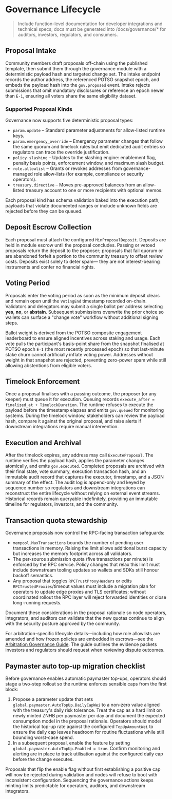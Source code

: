# Governance Lifecycle

> Include function-level documentation for developer integrations and technical specs; docs must be generated into /docs/governance/* for auditors, investors, regulators, and consumers.

## Proposal Intake

Community members draft proposals off-chain using the published template, then
submit them through the governance module with a deterministic payload hash and
targeted change set. The intake endpoint records the author address, the
referenced POTSO snapshot epoch, and embeds the payload hash into the
`gov.proposed` event. Intake rejects submissions that omit mandatory disclosures
or reference an epoch newer than `E-1`, ensuring all voters share the same
eligibility dataset.

### Supported Proposal Kinds

Governance now supports five deterministic proposal types:

* `param.update` – Standard parameter adjustments for allow-listed runtime keys.
* `param.emergency_override` – Emergency parameter changes that follow the
  same quorum and timelock rules but emit dedicated audit entries so regulators
  can trace the override justification.
* `policy.slashing` – Updates to the slashing engine: enablement flag, penalty
  basis points, enforcement window, and maximum slash budget.
* `role.allowlist` – Grants or revokes addresses from governance-managed role
  allow-lists (for example, compliance or security operators).
* `treasury.directive` – Moves pre-approved balances from an allow-listed
  treasury account to one or more recipients with optional memos.

Each proposal kind has schema validation baked into the execution path; payloads
that violate documented ranges or include unknown fields are rejected before
they can be queued.

## Deposit Escrow Collection

Each proposal must attach the configured `MinProposalDeposit`. Deposits are held
in module escrow until the proposal concludes. Passing or vetoed proposals return
the deposit to the proposer; proposals that fail quorum or are abandoned forfeit
a portion to the community treasury to offset review costs. Deposits exist solely
to deter spam— they are not interest-bearing instruments and confer no financial
rights.

## Voting Period

Proposals enter the voting period as soon as the minimum deposit clears and
remain open until the `VotingEnd` timestamp recorded on-chain. Validators and
delegators may submit a single ballot per address selecting **yes**, **no**, or
**abstain**. Subsequent submissions overwrite the prior choice so wallets can
surface a "change vote" workflow without additional signing steps.

Ballot weight is derived from the POTSO composite engagement leaderboard to
ensure aligned incentives across staking and usage. Each vote pulls the
participant's basis-point share from the snapshot finalised at POTSO epoch
`E-1` (the most recently processed epoch) so that last-minute stake churn cannot
artificially inflate voting power. Addresses without weight in that snapshot
are rejected, preventing zero-power spam while still allowing abstentions from
eligible voters.

## Timelock Enforcement

Once a proposal finalises with a passing outcome, the proposer (or any keeper)
must queue it for execution. Queuing records `execute_after = finalized_at +
TimelockDuration`. The runtime refuses to execute the payload before the
timestamp elapses and emits `gov.queued` for monitoring systems. During the
timelock window, stakeholders can review the payload hash, compare it against the
original proposal, and raise alerts if downstream integrations require manual
intervention.

## Execution and Archival

After the timelock expires, any address may call `ExecuteProposal`. The runtime
verifies the payload hash, applies the parameter changes atomically, and emits
`gov.executed`. Completed proposals are archived with their final state, vote
summary, execution transaction hash, and an immutable audit record that
captures the executor, timestamp, and a JSON summary of the effect. The audit
log is append-only and keyed by sequence number so regulators and downstream
integrations can reconstruct the entire lifecycle without relying on external
event streams. Historical records remain queryable indefinitely, providing an
immutable timeline for regulators, investors, and the community.

## Transaction quota stewardship

Governance proposals now control the RPC-facing transaction safeguards:

- `mempool.MaxTransactions` bounds the number of pending user transactions in
  memory. Raising the limit allows additional burst capacity but increases the
  memory footprint across all validators.
- The per-source submission quota (five transactions per minute) is enforced by
  the RPC service. Policy changes that relax this limit must include downstream
  tooling updates so wallets and SDKs still honour backoff semantics.
- Any proposal that toggles `RPCTrustProxyHeaders` or edits
  `RPCTrustedProxies`/timeout values must include a migration plan for operators
  to update edge proxies and TLS certificates; without coordinated rollout the
  RPC layer will reject forwarded identities or close long-running requests.

Document these considerations in the proposal rationale so node operators,
integrators, and auditors can validate that the new quotas continue to align
with the security posture approved by the community.

For arbitration-specific lifecycle details—including how role allowlists are
amended and how frozen policies are embedded in escrows—see the
[Arbitration Governance Guide](./arbitration-governance.md). The guide outlines
the evidence packets investors and regulators should request when reviewing
dispute outcomes.

## Paymaster auto top-up migration checklist

Before governance enables automatic paymaster top-ups, operators should stage a
two-step rollout so the runtime enforces sensible caps from the first block:

1. Propose a parameter update that sets
   `global.paymaster.AutoTopUp.DailyCapWei` to a non-zero value aligned with the
   treasury's daily risk tolerance. Treat the cap as a hard limit on newly
   minted ZNHB per paymaster per day and document the expected consumption model
   in the proposal rationale. Operators should model the historical top-up rate
   against the configured `TopUpAmountWei` to ensure the daily cap leaves headroom
   for routine fluctuations while still bounding worst-case spend.
2. In a subsequent proposal, enable the feature by setting
   `global.paymaster.AutoTopUp.Enabled = true`. Confirm monitoring and alerting
   are in place to track utilisation against the configured daily cap before the
   change executes.

Proposals that flip the enable flag without first establishing a positive cap
will now be rejected during validation and nodes will refuse to boot with
inconsistent configuration. Sequencing the governance actions keeps minting
limits predictable for operators, auditors, and downstream integrators.
